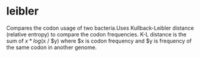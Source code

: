 # leibler
Compares the codon usage of two bacteria.Uses Kullback-Leibler distance (relative entropy) to compare the codon frequencies. K-L distance is the sum of $x *log($x / $y) where $x is codon frequency and $y is frequency of the same codon in another genome.

